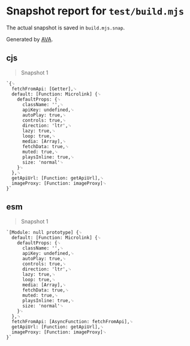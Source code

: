 # Snapshot report for `test/build.mjs`

The actual snapshot is saved in `build.mjs.snap`.

Generated by [AVA](https://avajs.dev).

## cjs

> Snapshot 1

    `{␊
      fetchFromApi: [Getter],␊
      default: [Function: Microlink] {␊
        defaultProps: {␊
          className: '',␊
          apiKey: undefined,␊
          autoPlay: true,␊
          controls: true,␊
          direction: 'ltr',␊
          lazy: true,␊
          loop: true,␊
          media: [Array],␊
          fetchData: true,␊
          muted: true,␊
          playsInline: true,␊
          size: 'normal'␊
        }␊
      },␊
      getApiUrl: [Function: getApiUrl],␊
      imageProxy: [Function: imageProxy]␊
    }`

## esm

> Snapshot 1

    `[Module: null prototype] {␊
      default: [Function: Microlink] {␊
        defaultProps: {␊
          className: '',␊
          apiKey: undefined,␊
          autoPlay: true,␊
          controls: true,␊
          direction: 'ltr',␊
          lazy: true,␊
          loop: true,␊
          media: [Array],␊
          fetchData: true,␊
          muted: true,␊
          playsInline: true,␊
          size: 'normal'␊
        }␊
      },␊
      fetchFromApi: [AsyncFunction: fetchFromApi],␊
      getApiUrl: [Function: getApiUrl],␊
      imageProxy: [Function: imageProxy]␊
    }`
